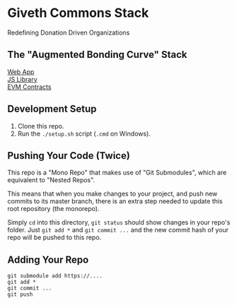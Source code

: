 # Giveth Commons Stack
Redefining Donation Driven Organizations  

## The "Augmented Bonding Curve" Stack
[Web App](./giveth-commons-abc-app)  
[JS Library](./giveth-commons-abc-lib)  
[EVM Contracts](./giveth-commons-abc-contracts)  

## Development Setup
1. Clone this repo.  
2. Run the `./setup.sh` script (`.cmd` on Windows).  

## Pushing Your Code (Twice)
This repo is a "Mono Repo" that makes use of "Git Submodules", which are equivalent to "Nested Repos".  

This means that when you make changes to your project, and push new commits to its master branch, there is an extra step needed to update this root repository (the monorepo).

Simply `cd` into this directory, `git status` should show changes in your repo's folder. Just `git add *` and `git commit ...` and the new commit hash of your repo will be pushed to this repo.

## Adding Your Repo
`git submodule add https://....`  
`git add *`  
`git commit ...`  
`git push`  
